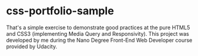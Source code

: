 # css-portfolio-sample

That's a simple exercise to demonstrate good practices at the pure HTML5 and CSS3 (implementing Media Query and Responsivity). This project was developed by me during the Nano Degree Front-End Web Developer course provided by Udacity.
